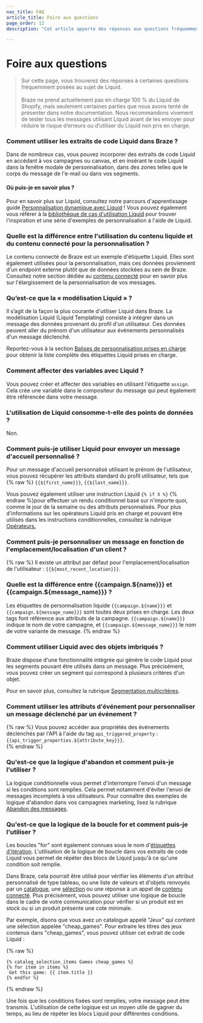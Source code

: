 ```yaml
---
nav_title: FAQ
article_title: Foire aux questions
page_order: 12
description: "Cet article apporte des réponses aux questions fréquemment posées sur Liquid."

---
```


# Foire aux questions

> Sur cette page, vous trouverez des réponses à certaines questions fréquemment posées au sujet de Liquid.<br><br>Braze ne prend actuellement pas en charge 100 % du Liquid de Shopify, mais seulement certaines parties que nous avons tenté de présenter dans notre documentation. Nous recommandons vivement de tester tous les messages utilisant Liquid avant de les envoyer pour réduire le risque d’erreurs ou d’utiliser du Liquid non pris en charge.

### Comment utiliser les extraits de code Liquid dans Braze ?

Dans de nombreux cas, vous pouvez incorporer des extraits de code Liquid en accédant à vos campagnes ou canvas, et en insérant le code Liquid dans la fenêtre modale de personnalisation, dans des zones telles que le corps du message de l'e-mail ou dans vos segments. 

#### Où puis-je en savoir plus ?

Pour en savoir plus sur Liquid, consultez notre parcours d'apprentissage guidé [Personnalisation dynamique avec Liquid](https://learning.braze.com/path/dynamic-personalization-with-liquid) ! Vous pouvez également vous référer à la [bibliothèque de cas d'utilisation Liquid]({{site.baseurl}}/user_guide/personalization_and_dynamic_content/liquid/liquid_use_cases/) pour trouver l'inspiration et une série d'exemples de personnalisation à l'aide de Liquid.

### Quelle est la différence entre l'utilisation du contenu liquide et du contenu connecté pour la personnalisation ?

Le contenu connecté de Braze est un exemple d'étiquette Liquid. Elles sont également utilisées pour la personnalisation, mais ces données proviennent d'un endpoint externe plutôt que de données stockées au sein de Braze. Consultez notre section dédiée au [contenu connecté]({{site.baseurl}}/user_guide/personalization_and_dynamic_content/connected_content) pour en savoir plus sur l'élargissement de la personnalisation de vos messages.

### Qu’est-ce que la « modélisation Liquid » ?

Il s’agit de la façon la plus courante d'utiliser Liquid dans Braze. La modélisation Liquid (Liquid Templating) consiste à intégrer dans un message des données provenant du profil d'un utilisateur. Ces données peuvent aller du prénom d'un utilisateur aux événements personnalisés d'un message déclenché.

Reportez-vous à la section [Balises de personnalisation prises en charge]({{site.baseurl}}/user_guide/personalization_and_dynamic_content/liquid/supported_personalization_tags/) pour obtenir la liste complète des étiquettes Liquid prises en charge.

### Comment affecter des variables avec Liquid ?

Vous pouvez créer et affecter des variables en utilisant l'étiquette `assign`. Cela crée une variable dans le compositeur du message qui peut également être référencée dans votre message.

### L'utilisation de Liquid consomme-t-elle des points de données ?

Non.

### Comment puis-je utiliser Liquid pour envoyer un message d'accueil personnalisé ?

Pour un message d'accueil personnalisé utilisant le prénom de l'utilisateur, vous pouvez récupérer les attributs standard du profil utilisateur, tels que {% raw %} `{{${first_name}}}`, `{{${last_name}}}`.

Vous pouvez également utiliser une instruction Liquid `{% if X %}` {% endraw %}pour effectuer un rendu conditionnel basé sur n'importe quoi, comme le jour de la semaine ou des attributs personnalisés. Pour plus d'informations sur les opérateurs Liquid pris en charge et pouvant être utilisés dans les instructions conditionnelles, consultez la rubrique [Opérateurs.]({{site.baseurl}}/user_guide/personalization_and_dynamic_content/liquid/operators/)

### Comment puis-je personnaliser un message en fonction de l'emplacement/localisation d'un client ?

{% raw %}
Il existe un attribut par défaut pour l'emplacement/localisation de l'utilisateur : `{{${most_recent_location}}}`.

### Quelle est la différence entre {{campaign.${name}}} et {{campaign.${message_name}}} ?

Les étiquettes de personnalisation liquide `{{campaign.${name}}}` et `{{campaign.${message_name}}}` sont toutes deux prises en charge. Les deux tags font référence aux attributs de la campagne. `{{campaign.${name}}}` indique le nom de votre campagne, et `{{campaign.${message_name}}}` le nom de votre variante de message.
{% endraw %}

### Comment utiliser Liquid avec des objets imbriqués ?

Braze dispose d'une fonctionnalité intégrée qui génère le code Liquid pour les segments pouvant être utilisés dans un message. Plus précisément, vous pouvez créer un segment qui correspond à plusieurs critères d'un objet.

Pour en savoir plus, consultez la rubrique [Segmentation multicritères]({{site.baseurl}}/user_guide/data_and_analytics/custom_data/custom_attributes/nested_custom_attribute_support/#multi-criteria-segmentation).

### Comment utiliser les attributs d'événement pour personnaliser un message déclenché par un événement ?

{% raw %}
Vous pouvez accéder aux propriétés des événements déclenchés par l'API à l'aide du tag `api_triggered_property` : `{{api_trigger_properties.${attribute_key}}}`.  
{% endraw %}

### Qu'est-ce que la logique d'abandon et comment puis-je l'utiliser ?

La logique conditionnelle vous permet d'interrompre l'envoi d'un message si les conditions sont remplies. Cela permet notamment d'éviter l'envoi de messages incomplets à vos utilisateurs. Pour connaître des exemples de logique d'abandon dans vos campagnes marketing, lisez la rubrique [Abandon des messages]({{site.baseurl}}/user_guide/personalization_and_dynamic_content/liquid/aborting_messages/).

### Qu'est-ce que la logique de la boucle for et comment puis-je l'utiliser ?

Les boucles "for" sont également connues sous le nom d'[étiquettes d'itération](https://shopify.github.io/liquid/tags/iteration/). L'utilisation de la logique de boucle dans vos extraits de code Liquid vous permet de répéter des blocs de Liquid jusqu'à ce qu'une condition soit remplie. 

Dans Braze, cela pourrait être utilisé pour vérifier les éléments d'un attribut personnalisé de type tableau, ou une liste de valeurs et d'objets renvoyés par un [catalogue]({{site.baseurl}}/user_guide/personalization_and_dynamic_content/catalogs), une [sélection]({{site.baseurl}}/user_guide/personalization_and_dynamic_content/catalogs/selections/) ou une réponse à un appel de [contenu connecté]({{site.baseurl}}/user_guide/personalization_and_dynamic_content/connected_content). Plus précisément, vous pouvez utiliser une logique de boucle dans le cadre de votre communication pour vérifier si un produit est en stock ou si un produit présente une cote minimale. 

Par exemple, disons que vous avez un catalogue appelé "Jeux" qui contient une sélection appelée "cheap_games". Pour extraire les titres des jeux contenus dans "cheap_games", vous pouvez utiliser cet extrait de code Liquid :

{% raw %}
```liquid
{% catalog_selection_items Games cheap_games %}
{% for item in items %}
 Get this game: {{ item.title }}
{% endfor %}
```
{% endraw %}

Une fois que les conditions fixées sont remplies, votre message peut être transmis. L'utilisation de cette logique est un moyen utile de gagner du temps, au lieu de répéter les blocs Liquid pour différentes conditions.

